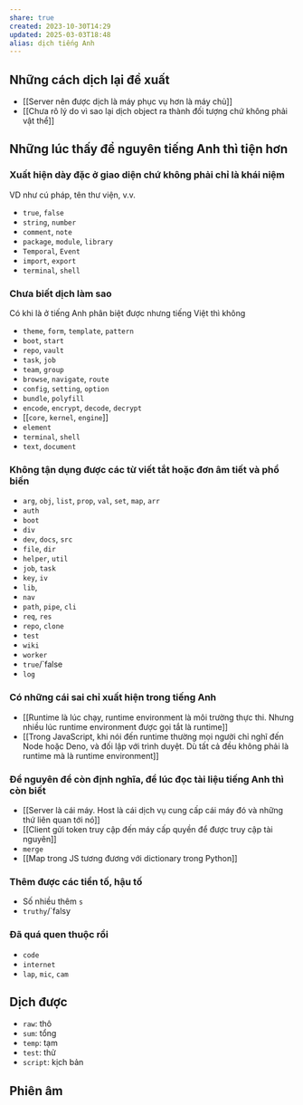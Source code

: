 ```yaml
---
share: true
created: 2023-10-30T14:29
updated: 2025-03-03T18:48
alias: dịch tiếng Anh
---
```


## Những cách dịch lại đề xuất
- [[Server nên được dịch là máy phục vụ hơn là máy chủ]]
- [[Chưa rõ lý do vì sao lại dịch object ra thành đối tượng chứ không phải vật thể]]

## Những lúc thấy để nguyên tiếng Anh thì tiện hơn
### Xuất hiện dày đặc ở giao diện chứ không phải chỉ là khái niệm
VD như cú pháp, tên thư viện, v.v.
  - `true`, `false`
  - `string`, `number`
  - `comment`, `note`
  - `package`, `module`, `library`
  - `Temporal`, `Event`
  - `import`, `export`
  - `terminal`, `shell`

### Chưa biết dịch làm sao
Có khi là ở tiếng Anh phân biệt được nhưng tiếng Việt thì không
  - `theme`, `form`, `template`, `pattern`
  - `boot`, `start`
  - `repo`, `vault`
  - `task`, `job`
  - `team`, `group`
  - `browse`, `navigate`, `route`
  - `config`, `setting`, `option`
  - `bundle`, `polyfill`
  - `encode`, `encrypt`, `decode`, `decrypt`
  - [[`core`, `kernel`, `engine`]]
  - `element`
  - `terminal`, `shell`
  - `text`, `document`

### Không tận dụng được các từ viết tắt hoặc đơn âm tiết và phổ biến 
  - `arg`, `obj`, `list`, `prop`, `val`, `set`, `map`, `arr`
  - `auth`
  - `boot`
  - `div`
  - `dev`, `docs`, `src`
  - `file`, `dir`
  - `helper`, `util`
  - `job`, `task`
  - `key`, `iv`
  - `lib`,
  - `nav`
  - `path`, `pipe`, `cli`
  - `req`, `res`
  - `repo`, `clone`
  - `test`
  - `wiki`
  - `worker`
  - `true`/`false
  - `log`

### Có những cái sai chỉ xuất hiện trong tiếng Anh
  - [[Runtime là lúc chạy, runtime environment là môi trường thực thi. Nhưng nhiều lúc runtime environment được gọi tắt là runtime]]
  - [[Trong JavaScript, khi nói đến runtime thường mọi người chỉ nghĩ đến Node hoặc Deno, và đối lập với trình duyệt. Dù tất cả đều không phải là runtime mà là runtime environment]]

### Để nguyên để còn định nghĩa, để lúc đọc tài liệu tiếng Anh thì còn biết
  - [[Server là cái máy. Host là cái dịch vụ cung cấp cái máy đó và những thứ liên quan tới nó]]
  - [[Client gửi token truy cập đến máy cấp quyền để được truy cập tài nguyên]]
  - `merge`
  - [[Map trong JS tương đương với dictionary trong Python]]

### Thêm được các tiền tố, hậu tố
  - Số nhiều thêm `s`
  - `truthy`/`falsy

### Đã quá quen thuộc rồi
  - `code`
  - `internet`
  - `lap`, `mic`, `cam`

## Dịch được
- `raw`: thô
- `sum`: tổng
- `temp`: tạm
- `test`: thử
- `script`: kịch bản

## Phiên âm